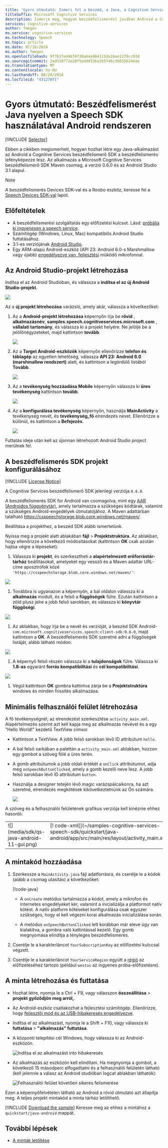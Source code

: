 ```yaml
---
title: 'Gyors útmutató: Ismeri fel a beszéd, a Java, a Cognitive Services beszédfelismerő SDK használatával Android rendszeren'
titleSuffix: Microsoft Cognitive Services
description: Ismerje meg, hogyan beszédfelismerést javában Android a Cognitive Services beszédfelismerő SDK használatával
services: cognitive-services
author: fmegen
ms.service: cognitive-services
ms.technology: Speech
ms.topic: article
ms.date: 07/16/2018
ms.author: fmegen
ms.openlocfilehash: 9f761fed46f0730a64a984111da1bae1229cc93d
ms.sourcegitcommit: 2ad510772e28f5eddd15ba265746c368356244ae
ms.translationtype: MT
ms.contentlocale: hu-HU
ms.lasthandoff: 08/28/2018
ms.locfileid: "43127071"
---
```

# <a name="quickstart-recognize-speech-in-java-on-android-using-the-speech-sdk"></a>Gyors útmutató: Beszédfelismerést Java nyelven a Speech SDK használatával Android rendszeren

[!INCLUDE [Selector](../../../includes/cognitive-services-speech-service-quickstart-selector.md)]

Ebben a cikkben megismerheti, hogyan hozhat létre egy Java-alkalmazást az Android a Cognitive Services beszédfelismerő SDK a beszédfelismerés lefényképezze lesz.
Az alkalmazás a Microsoft Cognitive Services beszédfelismerő SDK Maven csomag, a verzió 0.6.0 és az Android Studio 3.1 alapul.

> [!NOTE]
> A beszédfelismerés Devices SDK-val és a Roobo eszköz, keresse fel a [Speech Devices SDK-val](speech-devices-sdk.md) lapot.

## <a name="prerequisites"></a>Előfeltételek

* A beszédfelismerési szolgáltatás egy előfizetési kulcsot. Lásd: [próbálja ki ingyenesen a speech service](get-started.md).
* Számítógép (Windows, Linux, Mac) kompatibilis Android Studio futtatásához.
* 3.1-es verziójának [Android Studio](https://developer.android.com/studio/).
* Egy ARM-alapú Android-eszköz (API 23: Android 6.0-s Marshmallow vagy újabb) [engedélyezve van, fejlesztési](https://developer.android.com/studio/debug/dev-options) működő mikrofonnal.

## <a name="create-an-android-studio-project"></a>Az Android Studio-projekt létrehozása

Indítsa el az Android Studióban, és válassza a **indítsa el az új Android Studio-projekt**.

![](media/sdk/qs-java-android-01-start-new-android-studio-project.png)

Az a **új projekt létrehozása** varázsló, amely akár, válassza a következőket:

1. Az a **Android-projekt létrehozása** képernyőn írja be **rövid** , **alkalmazásnév**, **samples.speech.cognitiveservices.microsoft.com** , **vállalati tartomány**, és válassza ki a projekt helyére. Ne jelölje be a jelölőnégyzeteket, majd kattintson **tovább**.

   ![](media/sdk/qs-java-android-02-create-android-project.png)

1. Az a **Target Android-eszközök** képernyőn ellenőrizze **telefon és táblagép** az egyetlen lehetőség, válassza **API 23: Android 6.0 (marshmallow rendszert)** alatt, és kattintson a legördülő listából **Tovább**.

   ![](media/sdk/qs-java-android-03-target-android-devices.png)

1. Az a **tevékenység hozzáadása Mobile** képernyőn válassza ki **üres tevékenység** kattintson **tovább**.

   ![](media/sdk/qs-java-android-04-add-an-activity-to-mobile.png)

1. Az a **konfigurálása tevékenység** képernyőn, használja **MainActivity** a tevékenység nevét, és **tevékenység\_fő** elrendezés nevet. Ellenőrizze a különül, és kattintson a **Befejezés**.

   ![](media/sdk/qs-java-android-05-configure-activity.png)

Futtatás ideje után kell az újonnan létrehozott Android Studio project merülnek fel.

## <a name="configure-your-project-for-the-speech-sdk"></a>A beszédfelismerés SDK projekt konfigurálásához

[!INCLUDE [License Notice](../../../includes/cognitive-services-speech-service-license-notice.md)]

A Cognitive Services beszédfelismerő SDK jelenlegi verziója `0.6.0`.

A beszédfelismerés SDK for Android van csomagolva, mint egy [AAR (Androidos függvénytár)](https://developer.android.com/studio/projects/android-library), amely tartalmazza a szükséges kódtárak, valamint a szükséges Android-engedélyek útmutatójához.
A Maven adattárban található https://csspeechstorage.blob.core.windows.net/maven/.

Beállítása a projekthez, a beszéd SDK alább ismertetünk.

Nyissa meg a projekt alatt ablakában **fájl** \> **Projektstruktúra**.
Az ablakban, hogy ellenőrizze a következő módosításokat (kattintson **OK** csak azután hajtsa végre a lépéseket):

1. Válassza ki **projekt**, és szerkesztheti a **alapértelmezett erőforrástár-tárház** beállításokat, amelyeket egy vessző és a Maven adattár URL-címe aposztrófok közé `'https://csspeechstorage.blob.core.windows.net/maven/'`:

  ![](media/sdk/qs-java-android-06-add-maven-repository.png)

1. Továbbra is ugyanazon a képernyőn, a bal oldalon válassza ki a **alkalmazás** modult, és a felső a **függőségek** fülre. Ezután kattintson a zöld plusz jelre a jobb felső sarokban, és válassza ki **könyvtár függőségi**.

  ![](media/sdk/qs-java-android-07-add-module-dependency.png)

1. Az ablakban, hogy írja be a nevét és verzióját, a beszéd SDK Android- `com.microsoft.cognitiveservices.speech:client-sdk:0.6.0`, majd kattintson a **OK**.
   A beszédfelismerés SDK szeretné adni a függőségek listáját, alább látható módon:

  ![](media/sdk/qs-java-android-08-dependency-added.png)

1. A képernyő felső részén válassza ki a **tulajdonságok** fülre. Válassza ki **1.8-as** egyaránt **forrás kompatibilitási** és **cél kompatibilitási**.

  ![](media/sdk/qs-java-android-09-dependency-added.png)

1. Végül kattintson **OK** gombra kattintva zárja be a **Projektstruktúra** windows és minden frissítés alkalmazása.

## <a name="create-a-minimal-ui"></a>Minimális felhasználói felület létrehozása

A fő tevékenységnél, az elrendezést szerkesztése `activity_main.xml`.
Alapértelmezés szerint azt kell kapja meg az alkalmazás nevével és a egy "Hello World!" kezdetű TextView címsor.

* Kattintson a TextView. A jobb felső sarokban lévő ID attribútum `hello`.

* A bal felső sarkában a palettán a `activity_main.xml` ablakban, húzzon egy gombot a szöveg fölé a üres terén.

* A gomb attribútumok a jobb oldali értékét a `onClick` attribútumot, adja meg `onSpeechButtonClicked`, amely a gomb kezelő neve lesz.
  A jobb felső sarokban lévő ID attribútum `button`.

* Használja a designer tetején lévő magic varázspálcaikonra, ha azt szeretné, elrendezés megkötések kikövetkeztetnünk az Ön számára.

  ![](media/sdk/qs-java-android-10-infer-layout-constraints.png)

A szöveg és a felhasználói felületének grafikus verziója kell kinéznie ehhez hasonló:

<table>
<tr>
<td valign="top">
![](media/sdk/qs-java-android-11-gui.png)
</td>
<td valign="top">
[! code-xml[](~/samples-cognitive-services-speech-sdk/quickstart/java-android/app/src/main/res/layout/activity_main.xml)]
</td>
</tr>
</table>

## <a name="add-the-sample-code"></a>A mintakód hozzáadása

1. Szerkessze a `MainActivity.java` fájl adatforrásra, és cserélje le a kódok (alább a csomag utasítás) a következőket:

   [!code-java[](~/samples-cognitive-services-speech-sdk/quickstart/java-android/app/src/main/java/com/microsoft/cognitiveservices/speech/samples/quickstart/MainActivity.java#code)]

   * A `onCreate` metódus tartalmazza a kódot, amely a mikrofon és internetes engedélyeket kér, valamint a inicializálja a platformot natív kötést. A natív platform kötéseket konfigurálása csak egyszer szükséges, hogy el kell végezni korai alkalmazás inicializálása során.
   
   * A metódus `onSpeechButtonClicked` lett korábban már eleve úgy van kialakítva, a gombra való kattintással kezelő. Egy gomb megnyomása elindítja a tényleges beszédfelismerés.

1. Cserélje le a karakterláncot `YourSubscriptionKey` az előfizetési kulccsal végzett.

1. Cserélje le a karakterláncot `YourServiceRegion` együtt a [régió](regions.md) az előfizetéséhez tartozó (például `westus` az ingyenes próba-előfizetésre).

## <a name="build-and-run-the-sample"></a>A minta létrehozása és futtatása

* Hozhat létre, nyomja le a Ctrl + F9, vagy válasszon **összeállítása** \> **projekt győződjön meg arról,**.

* Az Android-eszköz csatlakozhat a fejlesztési számítógép. Ellenőrizze, hogy [fejlesztői mód és az USB-hibakeresés engedélyezve](https://developer.android.com/studio/debug/dev-options).

* Indítsa el az alkalmazást, nyomja le a Shift + F10, vagy válassza ki **futtatása** \> **"alkalmazás" futtatása**.

* A központi telepítési cél Windows, hogy válassza ki az Android-eszközön.

  ![Indítsa el az alkalmazást into hibakeresés](media/sdk/qs-java-android-12-deploy.png)

* Az alkalmazás az eszközön kell elindítani.
  Ha megnyomja a gombot, a következő 15 másodperc elfogadtatni és a felhasználói felületén látható (kell jelennie a válasz az Android studióban logcat ablakban láthatók):

  ![Felhasználói felület követően sikeres felismerése](media/sdk/qs-java-android-13-gui-on-device.png)

Ezen a képernyőfelvételen látható az Android a rövid útmutató azt állapítja meg. A teljes projekt mintakód a minta tárház letölthető.

[!INCLUDE [Download the sample](../../../includes/cognitive-services-speech-service-speech-sdk-sample-download-h2.md)]
Keresse meg az ehhez a mintához a `quickstart/java-android` mappát.

## <a name="next-steps"></a>További lépések

* [A minták letöltése](speech-sdk.md#get-the-samples)
